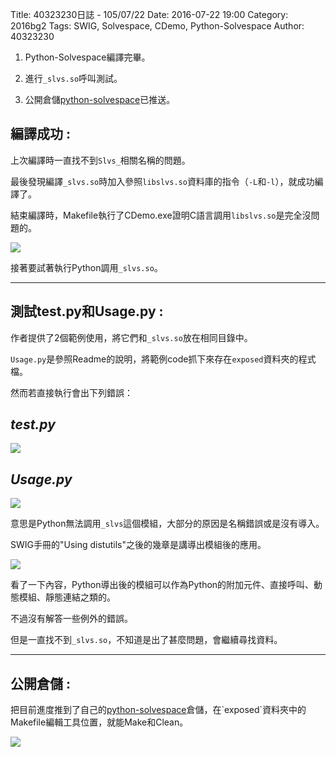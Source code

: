 Title: 40323230日誌 - 105/07/22
Date: 2016-07-22 19:00
Category: 2016bg2
Tags: SWIG, Solvespace, CDemo, Python-Solvespace
Author: 40323230


1. Python-Solvespace編譯完畢。

2. 進行`_slvs.so`呼叫測試。

3. 公開倉儲[python-solvespace](https://github.com/40323230/python-solvespace"github.com")已推送。

<!-- PELICAN_END_SUMMARY -->

<h2>編譯成功 :</h2>

上次編譯時一直找不到`Slvs_`相關名稱的問題。

最後發現編譯`_slvs.so`時加入參照`libslvs.so`資料庫的指令（`-L`和`-l`），就成功編譯了。

結束編譯時，Makefile執行了CDemo.exe證明C語言調用`libslvs.so`是完全沒問題的。

<img src="http://i.imgur.com/M7G0AH3.jpg" >

接著要試著執行Python調用`_slvs.so`。

<hr>

<h2>測試test.py和Usage.py :</h2>

作者提供了2個範例使用，將它們和`_slvs.so`放在相同目錄中。

`Usage.py`是參照Readme的說明，將範例code抓下來存在`exposed`資料夾的程式檔。

然而若直接執行會出下列錯誤：

*test.py*
--------------

<img src="http://i.imgur.com/Dp86EeP.jpg" >

*Usage.py*
--------------

<img src="http://i.imgur.com/goKX3du.jpg" >

意思是Python無法調用`_slvs`這個模組，大部分的原因是名稱錯誤或是沒有導入。

SWIG手冊的"Using distutils"之後的幾章是講導出模組後的應用。

<img src="http://i.imgur.com/xm3XyRs.jpg" >

看了一下內容，Python導出後的模組可以作為Python的附加元件、直接呼叫、動態模組、靜態連結之類的。

不過沒有解答一些例外的錯誤。

但是一直找不到`_slvs.so`，不知道是出了甚麼問題，會繼續尋找資料。

<hr>

<h2>公開倉儲 :</h2>

把目前進度推到了自己的[python-solvespace](https://github.com/40323230/python-solvespace"github.com")倉儲，在`exposed`資料夾中的Makefile編輯工具位置，就能Make和Clean。

<img src="http://i.imgur.com/u5OAbuX.jpg" >